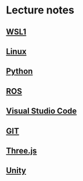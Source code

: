 # Lecture notes

## [WSL1](https://github.com/KMiyawaki/lecture_wsl1)

## [Linux](./unix/Home.md)

## [Python](./python/Home.md)

## [ROS](https://github.com/KMiyawaki/lecture_ros)

## [Visual Studio Code](https://github.com/KMiyawaki/lecture_vscode/blob/main/README.md)

## [GIT](https://github.com/KMiyawaki/lecture_git)

## [Three.js](./three_js/Home.md)

## [Unity](./unity/Home.md)
